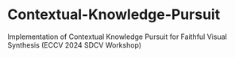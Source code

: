 # Contextual-Knowledge-Pursuit
Implementation of Contextual Knowledge Pursuit for Faithful Visual Synthesis (ECCV 2024 SDCV Workshop)
